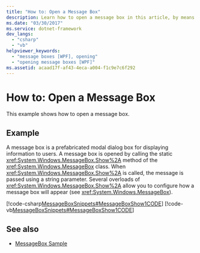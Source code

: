 ```yaml
---
title: "How to: Open a Message Box"
description: Learn how to open a message box in this article, by means of the included code examples in C# and Visual Basic.
ms.date: "03/30/2017"
ms.service: dotnet-framework
dev_langs: 
  - "csharp"
  - "vb"
helpviewer_keywords: 
  - "message boxes [WPF], opening"
  - "opening message boxes [WPF]"
ms.assetid: acaad17f-af43-4eca-a004-f1c9e7c6f292
---
```

# How to: Open a Message Box

This example shows how to open a message box.  
  
## Example  

 A message box is a prefabricated modal dialog box for displaying information to users. A message box is opened by calling the static <xref:System.Windows.MessageBox.Show%2A> method of the <xref:System.Windows.MessageBox> class. When <xref:System.Windows.MessageBox.Show%2A> is called, the message is passed using a string parameter. Several overloads of <xref:System.Windows.MessageBox.Show%2A> allow you to configure how a message box will appear (see <xref:System.Windows.MessageBox>).  
  
 [!code-csharp[MessageBoxSnippets#MessageBoxShow1CODE](~/samples/snippets/csharp/VS_Snippets_Wpf/MessageBoxSnippets/CSharp/Show1Window.xaml.cs#messageboxshow1code)]
 [!code-vb[MessageBoxSnippets#MessageBoxShow1CODE](~/samples/snippets/visualbasic/VS_Snippets_Wpf/MessageBoxSnippets/visualbasic/show1window.xaml.vb#messageboxshow1code)]  
  
## See also

- [MessageBox Sample](https://github.com/Microsoft/WPF-Samples/tree/master/Windows/MessageBox)

